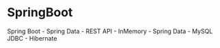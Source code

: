 # SpringBoot
Spring Boot - Spring Data - REST API - InMemory - Spring Data - MySQL JDBC - Hibernate
